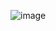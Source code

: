 ![image](https://github.com/Jayashree2400/Superstore-Sales-Analysis/assets/150528935/b1246339-c029-4b30-8b27-1a5306737586)

